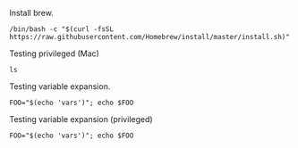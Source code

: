 
Install brew.

```bash|{type:'command', privileged: true}
/bin/bash -c "$(curl -fsSL https://raw.githubusercontent.com/Homebrew/install/master/install.sh)"
```

Testing privileged (Mac)
```bash|{type:'command', privileged: true}
ls
```

Testing variable expansion.

```bash|{type:'command'}
FOO="$(echo 'vars')"; echo $FOO
```

Testing variable expansion (privileged)
```bash|{type:'command', privileged: true}
FOO="$(echo 'vars')"; echo $FOO
```

